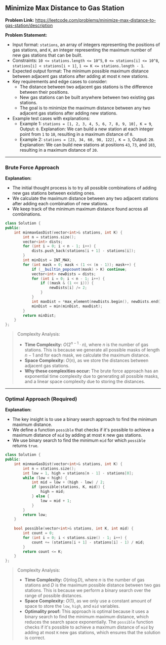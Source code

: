 ## Minimize Max Distance to Gas Station

**Problem Link:** https://leetcode.com/problems/minimize-max-distance-to-gas-station/description

**Problem Statement:**
- Input format: `stations`, an array of integers representing the positions of gas stations, and `K`, an integer representing the maximum number of new gas stations that can be built.
- Constraints: `10 <= stations.length <= 10^5`, `0 <= stations[i] <= 10^8`, `stations[i] < stations[i + 1]`, `1 <= K <= stations.length - 1`.
- Expected output format: The minimum possible maximum distance between adjacent gas stations after adding at most `K` new stations.
- Key requirements and edge cases to consider:
  - The distance between two adjacent gas stations is the difference between their positions.
  - New gas stations can be built anywhere between two existing gas stations.
  - The goal is to minimize the maximum distance between any two adjacent gas stations after adding new stations.
- Example test cases with explanations:
  - Example 1: `stations = [1, 2, 3, 4, 5, 6, 7, 8, 9, 10], K = 9`, Output: `0`. Explanation: We can build a new station at each integer point from `1` to `10`, resulting in a maximum distance of `0`.
  - Example 2: `stations = [23, 34, 60, 98, 122], K = 3`, Output: `20`. Explanation: We can build new stations at positions `43`, `73`, and `103`, resulting in a maximum distance of `20`.

---

### Brute Force Approach

**Explanation:**
- The initial thought process is to try all possible combinations of adding new gas stations between existing ones.
- We calculate the maximum distance between any two adjacent stations after adding each combination of new stations.
- We keep track of the minimum maximum distance found across all combinations.

```cpp
class Solution {
public:
    int minmaxGasDist(vector<int>& stations, int K) {
        int n = stations.size();
        vector<int> dists;
        for (int i = 0; i < n - 1; i++) {
            dists.push_back(stations[i + 1] - stations[i]);
        }
        int minDist = INT_MAX;
        for (int mask = 0; mask < (1 << (n - 1)); mask++) {
            if (__builtin_popcount(mask) > K) continue;
            vector<int> newDists = dists;
            for (int i = 0; i < n - 1; i++) {
                if ((mask & (1 << i))) {
                    newDists[i] /= 2;
                }
            }
            int maxDist = *max_element(newDists.begin(), newDists.end());
            minDist = min(minDist, maxDist);
        }
        return minDist;
    }
};
```

> Complexity Analysis:
> - **Time Complexity:** $O(2^{n-1} \cdot n)$, where $n$ is the number of gas stations. This is because we generate all possible masks of length $n-1$ and for each mask, we calculate the maximum distance.
> - **Space Complexity:** $O(n)$, as we store the distances between adjacent gas stations.
> - **Why these complexities occur:** The brute force approach has an exponential time complexity due to generating all possible masks, and a linear space complexity due to storing the distances.

---

### Optimal Approach (Required)

**Explanation:**
- The key insight is to use a binary search approach to find the minimum maximum distance.
- We define a function `possible` that checks if it's possible to achieve a maximum distance of `mid` by adding at most `K` new gas stations.
- We use binary search to find the minimum `mid` for which `possible` returns `true`.

```cpp
class Solution {
public:
    int minmaxGasDist(vector<int>& stations, int K) {
        int n = stations.size();
        int low = 1, high = stations[n - 1] - stations[0];
        while (low < high) {
            int mid = low + (high - low) / 2;
            if (possible(stations, K, mid)) {
                high = mid;
            } else {
                low = mid + 1;
            }
        }
        return low;
    }
    
    bool possible(vector<int>& stations, int K, int mid) {
        int count = 0;
        for (int i = 0; i < stations.size() - 1; i++) {
            count += (stations[i + 1] - stations[i] - 1) / mid;
        }
        return count <= K;
    }
};
```

> Complexity Analysis:
> - **Time Complexity:** $O(n \log D)$, where $n$ is the number of gas stations and $D$ is the maximum possible distance between two gas stations. This is because we perform a binary search over the range of possible distances.
> - **Space Complexity:** $O(1)$, as we only use a constant amount of space to store the `low`, `high`, and `mid` variables.
> - **Optimality proof:** This approach is optimal because it uses a binary search to find the minimum maximum distance, which reduces the search space exponentially. The `possible` function checks if it's possible to achieve a maximum distance of `mid` by adding at most `K` new gas stations, which ensures that the solution is correct.